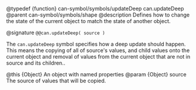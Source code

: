 @typedef {function} can-symbol/symbols/updateDeep can.updateDeep
@parent can-symbol/symbols/shape
@description Defines how to change the state of the current object to match the state of another object.

@signature `@@can.updateDeep( source )`

The `can.updateDeep` symbol specifies how a deep update should happen. This means the copying of
all of source's values, and child values onto the current object and removal of values from the current
object that are not in source and its children..  


@this {Object} An object with named properties
@param {Object} source The source of values that will be copied.
